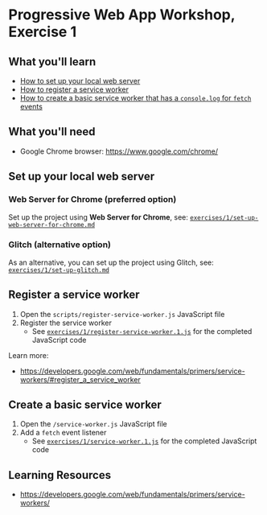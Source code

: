 # Progressive Web App Workshop, Exercise 1

## What you'll learn

- [How to set up your local web server](#set-up-your-local-web-server)
- [How to register a service worker](#register-a-service-worker)
- [How to create a basic service worker that has a `console.log` for `fetch` events](#create-a-basic-service-worker)

## What you'll need

- Google Chrome browser: <https://www.google.com/chrome/>

## Set up your local web server

### Web Server for Chrome (preferred option)

Set up the project using **Web Server for Chrome**, see: [`exercises/1/set-up-web-server-for-chrome.md`](set-up-web-server-for-chrome.md)

### Glitch (alternative option)

As an alternative, you can set up the project using Glitch, see: [`exercises/1/set-up-glitch.md`](set-up-glitch.md)


## Register a service worker

1. Open the `scripts/register-service-worker.js` JavaScript file
1. Register the service worker
    - See [`exercises/1/register-service-worker.1.js`](register-service-worker.1.js) for the completed JavaScript code

Learn more:
- https://developers.google.com/web/fundamentals/primers/service-workers/#register_a_service_worker

## Create a basic service worker

1. Open the `/service-worker.js` JavaScript file
1. Add a `fetch` event listener
    - See [`exercises/1/service-worker.1.js`](service-worker.1.js) for the completed JavaScript code

## Learning Resources

- https://developers.google.com/web/fundamentals/primers/service-workers/
